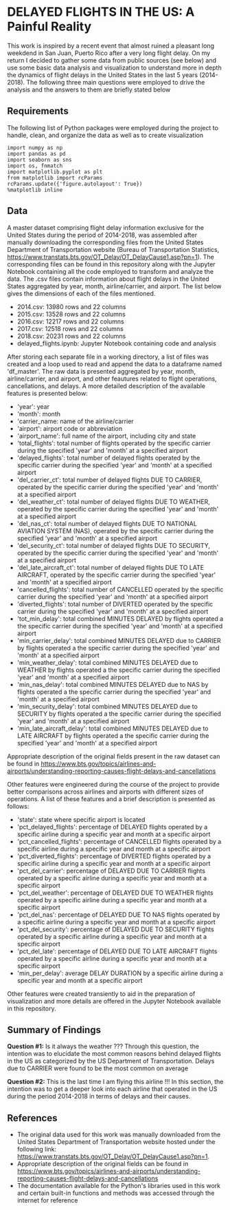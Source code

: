 # DELAYED FLIGHTS IN THE US: A Painful Reality 

This work is inspired by a recent event that almost ruined a pleasant long weekdend in San Juan, Puerto Rico after a very long flight delay. On my return I decided to gather some data from public sources (see below) and use some basic data analysis and visualization to understand more in depth the dynamics of flight delays in the United States in the last 5 years (2014-2018). The following three main questions were employed to drive the analysis and the answers to them are briefly stated below

## Requirements
The following list of Python packages were employed during the project to handle, clean, and organize the data as well as to create visualization

```
import numpy as np
import pandas as pd
import seaborn as sns
import os, fnmatch
import matplotlib.pyplot as plt
from matplotlib import rcParams
rcParams.update({'figure.autolayout': True})
%matplotlib inline
```
## Data

A master dataset comprising flight delay information exclusive for the United States during the period of 2014-2018, was assembled after manually downloading the corresponding files from the United States Department of Transportation website (Bureau of Transportation Statistics, https://www.transtats.bts.gov/OT_Delay/OT_DelayCause1.asp?pn=1). The corresponding files can be found in this repository along with the Jupyter Notebook containing all the code employed to transform and analyze the data. The .csv files contain information about flight delays in the United States aggregated by year, month, airline/carrier, and airport. The list below gives the dimensions of each of the files mentioned.

- 2014.csv: 13980 rows and 22 columns
- 2015.csv: 13528 rows and 22 columns
- 2016.csv: 12217 rows and 22 columns
- 2017.csv: 12518 rows and 22 columns
- 2018.csv: 20231 rows and 22 columns
- delayed_flights.ipynb: Jupyter Notebook containing code and analysis

After storing each separate file in a working directory, a list of files was created and a loop used to read and append the data to a dataframe named 'df_master'. The raw data is presented aggregated by year, month, airline/carrier, and airport, and other feautures related to flight operations, cancellations, and delays. A more detailed description of the available features is presented below:

- 'year': year
- 'month': month
- 'carrier_name: name of the airline/carrier
- 'airport': airport code or abbreviation
- 'airport_name': full name of the airport, including city and state
- 'total_flights': total number of flights operated by the specific carrier during the specified 'year' and 'month' at a specified airport
- 'delayed_flights': total number of delayed flights operated by the specific carrier during the specified 'year' and 'month' at a specified airport
- 'del_carrier_ct': total number of delayed flights DUE TO CARRIER, operated by the specific carrier during the specified 'year' and 'month' at a specified airport
- 'del_weather_ct': total number of delayed flights DUE TO WEATHER, operated by the specific carrier during the specified 'year' and 'month' at a specified airport
- 'del_nas_ct': total number of delayed flights DUE TO NATIONAL AVIATION SYSTEM (NAS), operated by the specific carrier during the specified 'year' and 'month' at a specified airport
- 'del_security_ct': total number of delayed flights DUE TO SECURITY, operated by the specific carrier during the specified 'year' and 'month' at a specified airport
- 'del_late_aircraft_ct': total number of delayed flights DUE TO LATE AIRCRAFT, operated by the specific carrier during the specified 'year' and 'month' at a specified airport
- 'cancelled_flights': total number of CANCELLED operated by the specific carrier during the specified 'year' and 'month' at a specified airport
- 'diverted_flights': total number of DIVERTED operated by the specific carrier during the specified 'year' and 'month' at a specified airport
- 'tot_min_delay': total combined MINUTES DELAYED by flights operated a the specific carrier during the specified 'year' and 'month' at a specified airport
- 'min_carrier_delay': total combined MINUTES DELAYED due to CARRIER by flights operated a the specific carrier during the specified 'year' and 'month' at a specified airport
- 'min_weather_delay': total combined MINUTES DELAYED due to WEATHER by flights operated a the specific carrier during the specified 'year' and 'month' at a specified airport
- 'min_nas_delay': total combined MINUTES DELAYED due to NAS by flights operated a the specific carrier during the specified 'year' and 'month' at a specified airport
- 'min_security_delay': total combined MINUTES DELAYED due to SECURITY by flights operated a the specific carrier during the specified 'year' and 'month' at a specified airport
- 'min_late_aircraft_delay': total combined MINUTES DELAYED due to LATE AIRCRAFT by flights operated a the specific carrier during the specified 'year' and 'month' at a specified airport

Appropriate description of the original fields present in the raw dataset can be found in https://www.bts.gov/topics/airlines-and-airports/understanding-reporting-causes-flight-delays-and-cancellations

Other features were engineered during the course of the project to provide better comparisons across airlines and airports with different sizes of operations. A list of these features and a brief description is presented as follows:

- 'state': state where specific airport is located
- 'pct_delayed_flights': percentage of DELAYED flights operated by a specific airline during a specific year and month at a specific airport
- 'pct_cancelled_flights': percentage of CANCELLED flights operated by a specific airline during a specific year and month at a specific airport
- 'pct_diverted_flights': percentage of DIVERTED flights operated by a specific airline during a specific year and month at a specific airport
- 'pct_del_carrier': percentage of DELAYED DUE TO CARRIER flights operated by a specific airline during a specific year and month at a specific airport
- 'pct_del_weather': percentage of DELAYED DUE TO WEATHER flights operated by a specific airline during a specific year and month at a specific airport
- 'pct_del_nas': percentage of DELAYED DUE TO NAS flights operated by a specific airline during a specific year and month at a specific airport
- 'pct_del_security': percentage of DELAYED DUE TO SECURITY flights operated by a specific airline during a specific year and month at a specific airport
- 'pct_del_late': percentage of DELAYED DUE TO LATE AIRCRAFT flights operated by a specific airline during a specific year and month at a specific airport
- 'min_per_delay': average DELAY DURATION by a specific airline during a specific year and month at a specific airport

Other features were created transiently to aid in the preparation of visualization and more details are offered in the Jupyter Notebook available in this repository.

## Summary of Findings

**Question #1:** Is it always the weather ???
  Through this question, the intention was to elucidate the most common reasons behind delayed flights in the US as categorized by the US Department of Transportation. Delays due to CARRIER were found to be the most common on average

**Question #2:** This is the last time I am flying this airline !!!
  In this section, the intention was to get a deeper look into each airline that operated in the US during the period 2014-2018 in terms of delays and their causes. 

## References

- The original data used for this work was manually downloaded from the United States Department of Transportation website hosted under the following link: https://www.transtats.bts.gov/OT_Delay/OT_DelayCause1.asp?pn=1.
- Appropriate description of the original fields can be found in https://www.bts.gov/topics/airlines-and-airports/understanding-reporting-causes-flight-delays-and-cancellations
- The documentation available for the Python's libraries used in this work and certain built-in functions and methods was accessed through the internet for reference
